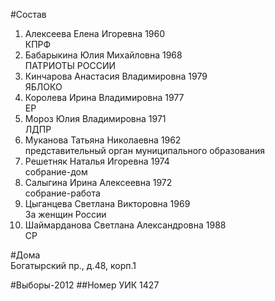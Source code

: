#Состав
1. Алексеева Елена Игоревна 1960   
    КПРФ
2. Бабарыкина Юлия Михайловна 1968   
    ПАТРИОТЫ РОССИИ
3. Кинчарова Анастасия Владимировна 1979   
    ЯБЛОКО
4. Королева Ирина Владимировна 1977   
    ЕР
5. Мороз Юлия Владимировна 1971   
    ЛДПР
6. Муканова Татьяна Николаевна 1962   
    представительный орган муниципального образования
7. Решетняк Наталья Игоревна 1974   
    собрание-дом
8. Салыгина Ирина Алексеевна 1972   
    собрание-работа
9. Цыганцева Светлана Викторовна 1969   
    За женщин России
10. Шаймарданова Светлана Александровна 1988   
    СР

#Дома  
Богатырский пр., д.48, корп.1

#Выборы-2012
##Номер УИК
1427
